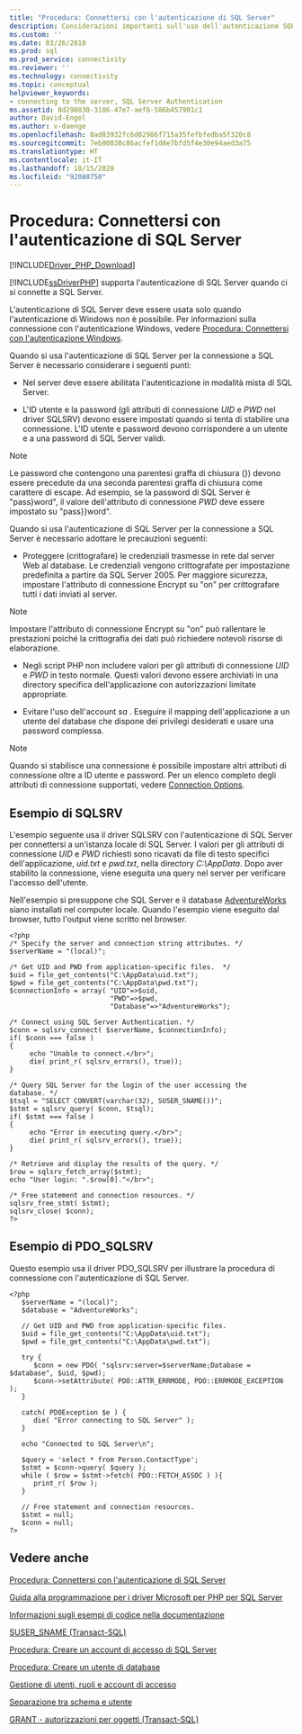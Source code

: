 ```yaml
---
title: "Procedura: Connettersi con l'autenticazione di SQL Server"
description: Considerazioni importanti sull'uso dell'autenticazione SQL Server per connettersi al database.
ms.custom: ''
ms.date: 03/26/2018
ms.prod: sql
ms.prod_service: connectivity
ms.reviewer: ''
ms.technology: connectivity
ms.topic: conceptual
helpviewer_keywords:
- connecting to the server, SQL Server Authentication
ms.assetid: 8d298830-3186-47e7-aef6-586b457901c1
author: David-Engel
ms.author: v-daenge
ms.openlocfilehash: 8ad83932fc6d02986f715a35fefbfedba5f320c8
ms.sourcegitcommit: 7eb80038c86acfef1d8e7bfd5f4e30e94aed3a75
ms.translationtype: HT
ms.contentlocale: it-IT
ms.lasthandoff: 10/15/2020
ms.locfileid: "92080750"
---
```

# <a name="how-to-connect-using-sql-server-authentication"></a>Procedura: Connettersi con l'autenticazione di SQL Server
[!INCLUDE[Driver_PHP_Download](../../includes/driver_php_download.md)]

[!INCLUDE[ssDriverPHP](../../includes/ssdriverphp_md.md)] supporta l'autenticazione di SQL Server quando ci si connette a SQL Server.  
  
L'autenticazione di SQL Server deve essere usata solo quando l'autenticazione di Windows non è possibile. Per informazioni sulla connessione con l'autenticazione Windows, vedere [Procedura: Connettersi con l'autenticazione Windows](../../connect/php/how-to-connect-using-windows-authentication.md).  
  
Quando si usa l'autenticazione di SQL Server per la connessione a SQL Server è necessario considerare i seguenti punti:  
  
-   Nel server deve essere abilitata l'autenticazione in modalità mista di SQL Server.  
  
-   L'ID utente e la password (gli attributi di connessione *UID* e *PWD* nel driver SQLSRV) devono essere impostati quando si tenta di stabilire una connessione. L'ID utente e password devono corrispondere a un utente e a una password di SQL Server validi.  
  
> [!NOTE]  
> Le password che contengono una parentesi graffa di chiusura (}) devono essere precedute da una seconda parentesi graffa di chiusura come carattere di escape. Ad esempio, se la password di SQL Server è "pass}word", il valore dell'attributo di connessione *PWD* deve essere impostato su "pass}}word".  
  
Quando si usa l'autenticazione di SQL Server per la connessione a SQL Server è necessario adottare le precauzioni seguenti:  
  
-   Proteggere (crittografare) le credenziali trasmesse in rete dal server Web al database. Le credenziali vengono crittografate per impostazione predefinita a partire da SQL Server 2005. Per maggiore sicurezza, impostare l'attributo di connessione Encrypt su "on" per crittografare tutti i dati inviati al server.  
  
> [!NOTE]  
> Impostare l'attributo di connessione Encrypt su "on" può rallentare le prestazioni poiché la crittografia dei dati può richiedere notevoli risorse di elaborazione.  
  
-   Negli script PHP non includere valori per gli attributi di connessione *UID* e *PWD* in testo normale. Questi valori devono essere archiviati in una directory specifica dell'applicazione con autorizzazioni limitate appropriate.  
  
-   Evitare l'uso dell'account *sa* . Eseguire il mapping dell'applicazione a un utente del database che dispone dei privilegi desiderati e usare una password complessa.  
  
> [!NOTE]  
> Quando si stabilisce una connessione è possibile impostare altri attributi di connessione oltre a ID utente e password. Per un elenco completo degli attributi di connessione supportati, vedere [Connection Options](../../connect/php/connection-options.md).  
  
## <a name="sqlsrv-example"></a>Esempio di SQLSRV  
L'esempio seguente usa il driver SQLSRV con l'autenticazione di SQL Server per connettersi a un'istanza locale di SQL Server. I valori per gli attributi di connessione *UID* e *PWD* richiesti sono ricavati da file di testo specifici dell'applicazione, *uid.txt* e *pwd.txt*, nella directory *C:\AppData*. Dopo aver stabilito la connessione, viene eseguita una query nel server per verificare l'accesso dell'utente.  
  
Nell'esempio si presuppone che SQL Server e il database [AdventureWorks](https://github.com/Microsoft/sql-server-samples/tree/master/samples/databases/adventure-works) siano installati nel computer locale. Quando l'esempio viene eseguito dal browser, tutto l'output viene scritto nel browser.  
  
```  
<?php  
/* Specify the server and connection string attributes. */  
$serverName = "(local)";  
  
/* Get UID and PWD from application-specific files.  */  
$uid = file_get_contents("C:\AppData\uid.txt");  
$pwd = file_get_contents("C:\AppData\pwd.txt");  
$connectionInfo = array( "UID"=>$uid,  
                         "PWD"=>$pwd,  
                         "Database"=>"AdventureWorks");  
  
/* Connect using SQL Server Authentication. */  
$conn = sqlsrv_connect( $serverName, $connectionInfo);  
if( $conn === false )  
{  
     echo "Unable to connect.</br>";  
     die( print_r( sqlsrv_errors(), true));  
}  
  
/* Query SQL Server for the login of the user accessing the  
database. */  
$tsql = "SELECT CONVERT(varchar(32), SUSER_SNAME())";  
$stmt = sqlsrv_query( $conn, $tsql);  
if( $stmt === false )  
{  
     echo "Error in executing query.</br>";  
     die( print_r( sqlsrv_errors(), true));  
}  
  
/* Retrieve and display the results of the query. */  
$row = sqlsrv_fetch_array($stmt);  
echo "User login: ".$row[0]."</br>";  
  
/* Free statement and connection resources. */  
sqlsrv_free_stmt( $stmt);  
sqlsrv_close( $conn);  
?>  
```  
  
## <a name="pdo_sqlsrv-example"></a>Esempio di PDO_SQLSRV  
Questo esempio usa il driver PDO_SQLSRV per illustrare la procedura di connessione con l'autenticazione di SQL Server.  
  
```  
<?php  
   $serverName = "(local)";   
   $database = "AdventureWorks";  
  
   // Get UID and PWD from application-specific files.   
   $uid = file_get_contents("C:\AppData\uid.txt");  
   $pwd = file_get_contents("C:\AppData\pwd.txt");  
  
   try {  
      $conn = new PDO( "sqlsrv:server=$serverName;Database = $database", $uid, $pwd);   
      $conn->setAttribute( PDO::ATTR_ERRMODE, PDO::ERRMODE_EXCEPTION );   
   }  
  
   catch( PDOException $e ) {  
      die( "Error connecting to SQL Server" );   
   }  
  
   echo "Connected to SQL Server\n";  
  
   $query = 'select * from Person.ContactType';   
   $stmt = $conn->query( $query );   
   while ( $row = $stmt->fetch( PDO::FETCH_ASSOC ) ){   
      print_r( $row );   
   }  
  
   // Free statement and connection resources.   
   $stmt = null;   
   $conn = null;   
?>  
```  
  
## <a name="see-also"></a>Vedere anche  
[Procedura: Connettersi con l'autenticazione di SQL Server](../../connect/php/how-to-connect-using-sql-server-authentication.md)

[Guida alla programmazione per i driver Microsoft per PHP per SQL Server](../../connect/php/programming-guide-for-php-sql-driver.md)

[Informazioni sugli esempi di codice nella documentazione](../../connect/php/about-code-examples-in-the-documentation.md)

[SUSER_SNAME (Transact-SQL)](../../t-sql/functions/suser-sname-transact-sql.md)

[Procedura: Creare un account di accesso di SQL Server](../../relational-databases/security/authentication-access/create-a-login.md)

[Procedura: Creare un utente di database](../../relational-databases/security/authentication-access/create-a-database-user.md)

[Gestione di utenti, ruoli e account di accesso](../../relational-databases/server-management-objects-smo/tasks/managing-users-roles-and-logins.md)

[Separazione tra schema e utente](../../relational-databases/server-management-objects-smo/tasks/managing-users-roles-and-logins.md)

[GRANT - autorizzazioni per oggetti (Transact-SQL)](../../t-sql/statements/grant-object-permissions-transact-sql.md)  
  
